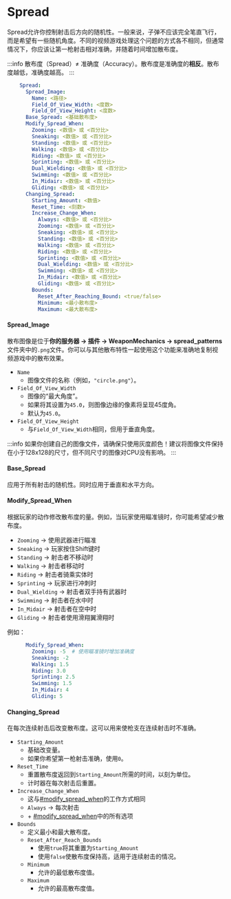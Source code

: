 # Spread

Spread允许你控制射击后方向的随机性。一般来说，子弹不应该完全笔直飞行，而是希望有一些随机角度。不同的视频游戏处理这个问题的方式各不相同，但通常情况下，你应该让第一枪射击相对准确，并随着时间增加散布度。

:::info
散布度（Spread）$\ne$ 准确度（Accuracy）。散布度是准确度的**相反**。散布度越低，准确度越高。&#x20;
:::

```yaml
    Spread:
      Spread_Image:
        Name: <路径>
        Field_Of_View_Width: <度数> 
        Field_Of_View_Height: <度数> 
      Base_Spread: <基础散布度>
      Modify_Spread_When:
        Zooming: <数值> 或 <百分比>
        Sneaking: <数值> 或 <百分比>
        Standing: <数值> 或 <百分比>
        Walking: <数值> 或 <百分比>
        Riding: <数值> 或 <百分比>
        Sprinting: <数值> 或 <百分比>
        Dual_Wielding: <数值> 或 <百分比>
        Swimming: <数值> 或 <百分比>
        In_Midair: <数值> 或 <百分比>
        Gliding: <数值> 或 <百分比>
      Changing_Spread:
        Starting_Amount: <数值>
        Reset_Time: <刻数>
        Increase_Change_When:
          Always: <数值> 或 <百分比>
          Zooming: <数值> 或 <百分比>
          Sneaking: <数值> 或 <百分比>
          Standing: <数值> 或 <百分比>
          Walking: <数值> 或 <百分比>
          Riding: <数值> 或 <百分比>
          Sprinting: <数值> 或 <百分比>
          Dual_Wielding: <数值> 或 <百分比>
          Swimming: <数值> 或 <百分比>
          In_Midair: <数值> 或 <百分比>
          Gliding: <数值> 或 <百分比>
        Bounds:
          Reset_After_Reaching_Bound: <true/false>
          Minimum: <最小散布度>
          Maximum: <最大散布度>
```

#### Spread_Image

散布图像是位于**你的服务器 -> 插件 -> WeaponMechanics -> spread_patterns**文件夹中的`.png`文件。你可以与其他散布特性一起使用这个功能来准确地复制视频游戏中的散布效果。

* `Name`
  * 图像文件的名称（例如，`"circle.png"`）。&#x20;
* `Field_Of_View_Width`
  * 图像的“最大角度”。&#x20;
  * 如果将其设置为`45.0`，则图像边缘的像素将呈现45度角。&#x20;
  * 默认为`45.0`。
* `Field_Of_View_Height`
  * 与`Field_Of_View_Width`相同，但用于垂直角度。

:::info
如果你创建自己的图像文件，请确保只使用灰度颜色！建议将图像文件保持在小于128x128的尺寸，但不同尺寸的图像对CPU没有影响。
:::

#### Base_Spread

应用于所有射击的随机性。同时应用于垂直和水平方向。&#x20;

#### Modify_Spread_When

根据玩家的动作修改散布度的量。例如，当玩家使用瞄准镜时，你可能希望减少散布度。

* `Zooming` -> 使用武器进行瞄准
* `Sneaking` -> 玩家按住Shift键时
* `Standing` -> 射击者不移动时
* `Walking` -> 射击者移动时
* `Riding` -> 射击者骑乘实体时
* `Sprinting` -> 玩家进行冲刺时
* `Dual_Wielding` -> 射击者双手持有武器时
* `Swimming` -> 射击者在水中时
* `In_Midair` -> 射击者在空中时
* `Gliding` -> 射击者使用滑翔翼滑翔时

例如：

```yaml
      Modify_Spread_When:
        Zooming: -5  # 使用瞄准镜时增加准确度
        Sneaking: -2
        Walking: 1.5
        Riding: 3.0
        Sprinting: 2.5
        Swimming: 1.5
        In_Midair: 4
        Gliding: 5
```

#### Changing_Spread

在每次连续射击后改变散布度。这可以用来使枪支在连续射击时不准确。&#x20;

* `Starting_Amount`
  * 基础改变量。
  * 如果你希望第一枪射击准确，使用`0`。&#x20;
* `Reset_Time`
  * 重置散布度返回到`Starting_Amount`所需的时间，以刻为单位。
  * 计时器在每次射击后重置。
* `Increase_Change_When`
  * 这与[#modify_spread_when](spread.md#modify_spread_when "mention")的工作方式相同
  * `Always` -> 每次射击
  * \+ [#modify_spread_when](spread.md#modify_spread_when "mention")中的所有选项
* `Bounds`
  * 定义最小和最大散布度。
  * `Reset_After_Reach_Bounds`
    * 使用`true`将其重置为`Starting_Amount`
    * 使用`false`使散布度保持高，适用于连续射击的情况。
  * `Minimum`
    * 允许的最低散布度值。
  * `Maximum`
    * 允许的最高散布度值。
